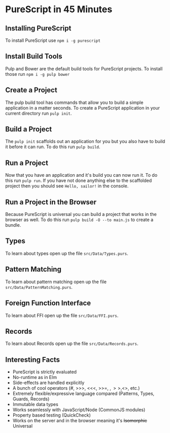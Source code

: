 # PureScript in 45 Minutes


##  Installing PureScript
To install PureScript use `npm i -g purescript`

## Install Build Tools
Pulp and Bower are the default build tools for PureScript projects. To install those run `npm i -g pulp bower`

## Create a Project
The pulp build tool has commands that allow you to build a simple application in a matter seconds. To create a PureScript application in your current directory run `pulp init`. 

## Build a Project
The `pulp init` scaffolds out an application for you but you also have to build it before it can run. To do this run `pulp build`.

## Run a Project
Now that you have an application and it's build you can now run it. To do this run `pulp run`. If you have not done anything else to the scaffolded project then you should see `Hello, sailor!` in the console.

## Run a Project in the Browser
Because PureScript is universal you can build a project that works in the browser as well. To do this run `pulp build -O --to main.js` to create a bundle.

## Types
To learn about types open up the file `src/Data/Types.purs`.

## Pattern Matching
To learn about pattern matching open up the file `src/Data/PatternMatching.purs`.

## Foreign Function Interface
To learn about FFI open up the file `src/Data/FFI.purs`.

## Records
To learn about Records open up the file `src/Data/Records.purs`.

## Interesting Facts
- PureScript is strictly evaluated
- No-runtime as in Elm
- Side-effects are handled explicitly
- A bunch of cool operators (#, >>>, <<<, >>=, $, >>, <$>, etc.)
- Extremely flexible/expressive language compared (Patterns, Types, Guards, Records)
- Immutable data types
- Works seamlessly with JavaScript/Node (CommonJS modules)
- Property based testing (QuickCheck)
- Works on the server and in the browser meaning it's <s>Isomorphic</s> Universal
